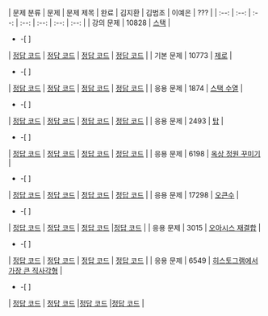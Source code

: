 
| 문제 분류 | 문제 | 문제 제목 | 완료 | 김지환 | 김범조 | 이예은 | ??? |
| :--: | :--: | :--: | :--: | :--: | :--: | :--: |
| 강의 문제 | 10828 | [스택](https://www.acmicpc.net/problem/10828) | <ul><li> -[ ] </li></ul> | [정답 코드](../solution/example.cpp) | [정답 코드](../solution/example.cpp) | [정답 코드](../solution/example.cpp) | [정답 코드](../solution/example.cpp) |
| 기본 문제 | 10773 | [제로](https://www.acmicpc.net/problem/10773) | <ul><li> -[ ] </li></ul> | [정답 코드](../0x05/solutions/10773.cpp) | [정답 코드](../solution/example.cpp) | [정답 코드](../solution/example.cpp) | [정답 코드](../solution/example.cpp) |
| 응용 문제 | 1874 | [스택 수열](https://www.acmicpc.net/problem/1874) | <ul><li> -[ ] </li></ul> | [정답 코드](../0x05/solutions/1874.cpp) | [정답 코드](../solution/example.cpp) | [정답 코드](../solution/example.cpp) | [정답 코드](../solution/example.cpp) |
| 응용 문제 | 2493 | [탑](https://www.acmicpc.net/problem/2493) | <ul><li> -[ ] </li></ul> | [정답 코드](../0x05/solutions/2493.cpp) | [정답 코드](../solution/example.cpp) | [정답 코드](../solution/example.cpp) | [정답 코드](../solution/example.cpp) |
| 응용 문제 | 6198 | [옥상 정원 꾸미기](https://www.acmicpc.net/problem/6198) | <ul><li> -[ ] </li></ul> | [정답 코드](../0x05/solutions/6198.cpp) | [정답 코드](../solution/example.cpp) | [정답 코드](../solution/example.cpp) | [정답 코드](../solution/example.cpp) |
| 응용 문제 | 17298 | [오큰수](https://www.acmicpc.net/problem/17298) | <ul><li> -[ ] </li></ul> | [정답 코드](../0x05/solutions/17298.cpp) | [정답 코드](../solution/example.cpp) | [정답 코드](../solution/example.cpp) |[정답 코드](../solution/example.cpp) |
| 응용 문제 | 3015 | [오아시스 재결합](https://www.acmicpc.net/problem/3015) | <ul><li> -[ ] </li></ul> | [정답 코드](../0x05/solutions/3015.cpp) | [정답 코드](../solution/example.cpp) | [정답 코드](../solution/example.cpp) | [정답 코드](../solution/example.cpp) |
| 응용 문제 | 6549 | [히스토그램에서 가장 큰 직사각형](https://www.acmicpc.net/problem/6549) | <ul><li> -[ ] </li></ul> | [정답 코드](../0x05/solutions/6549.cpp) | [정답 코드](../solution/example.cpp) |[정답 코드](../solution/example.cpp) |[정답 코드](../solution/example.cpp) |
